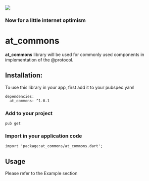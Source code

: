 <img src="https://atsign.dev/assets/img/@developersmall.png?sanitize=true">

### Now for a little internet optimism

# at_commons

**at_commons** library will be used for commonly used components in implementation of the @protocol.

## Installation:
To use this library in your app, first add it to your pubspec.yaml
```  
dependencies:
  at_commons: ^1.0.1
```
### Add to your project 
```
pub get 
```
### Import in your application code
```
import 'package:at_commons/at_commons.dart';
```
## Usage

Please refer to the Example section
